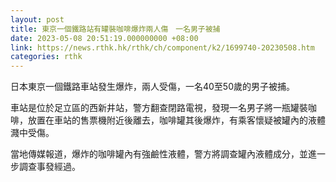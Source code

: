 ```yaml
---
layout: post
title: 東京一個鐵路站有罐裝咖啡爆炸兩人傷　一名男子被捕
date: 2023-05-08 20:51:19.000000000 +08:00
link: https://news.rthk.hk/rthk/ch/component/k2/1699740-20230508.htm
categories: rthk
---
```


日本東京一個鐵路車站發生爆炸，兩人受傷，一名40至50歲的男子被捕。

車站是位於足立區的西新井站，警方翻查閉路電視，發現一名男子將一瓶罐裝咖啡，放置在車站的售票機附近後離去，咖啡罐其後爆炸，有乘客懷疑被罐內的液體濺中受傷。

當地傳媒報道，爆炸的咖啡罐內有強鹼性液體，警方將調查罐內液體成分，並進一步調查事發經過。
